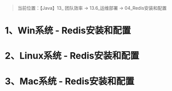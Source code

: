 > 当前位置：【Java】13_ 团队效率   -> 13.6_运维部署  -> 04_Redis安装和配置



# 1、Win系统 -  Redis安装和配置





# 2、Linux系统 -  Redis安装和配置





# 3、Mac系统 -  Redis安装和配置



